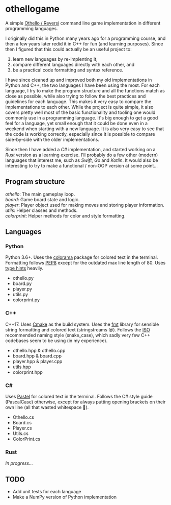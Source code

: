 # othellogame

A simple [Othello / Reversi](https://en.wikipedia.org/wiki/Reversi) command line game implementation in different programming languages.

I originally did this in Python many years ago for a programming course, and then a few years later redid it in C++ for fun (and learning purposes). Since then I figured that this could actually be an useful project to: 
1. learn new languages by re-implenting it,
2. compare different languages directly with each other, and
3. be a practical code formatting and syntax reference.

I have since cleaned up and improved both my old implementations in Python and C++, the two languages I have been using the most. For each language, I try to make the program structure and all the functions match as close as possible, while also trying to follow the best practices and guidelines for each language. This makes it very easy to compare the implementations to each other. While the project is quite simple, it also covers pretty well most of the basic functionality and tooling one would commonly use in a programming language. It's big enough to get a good feel for a language, yet small enough that it could be done even in a weekend when starting with a new language. It is also very easy to see that the code is working correctly, especially since it is possible to compare side-by-side with the older implementations. 

Since then I have added a *C#* implementation, and started working on a *Rust* version as a learning exercise. I'll probably do a few other (modern) languages that interest me, such as *Swift*, *Go* and *Kotlin*. It would also be interesting to try to make a functional / non-OOP version at some point...

## Program structure

_othello_: The main gameplay loop.  
_board_: Game board state and logic.  
_player_: Player object used for making moves and storing player information.  
_utils_: Helper classes and methods.  
_colorprint_: Helper methods for color and style formatting.

## Languages

### Python
Python 3.6+. Uses the [colorama](https://pypi.org/project/colorama/) package for colored text in the terminal. Formatting follows [PEP8](https://www.python.org/dev/peps/pep-0008/) except for the outdated max line length of 80. Uses [type hints](https://docs.python.org/3/library/typing.html#module-typing) heavily.
* othello.py
* board.py
* player.py
* utils.py
* colorprint.py

### C++
C++17. Uses [Cmake](https://cmake.org/) as the build system. Uses the [fmt](https://github.com/fmtlib/fmt) library for sensible string formatting and colored text (stringstreams :unamused:). Follows the [ISO](http://isocpp.github.io/CppCoreGuidelines/CppCoreGuidelines#S-naming) recommended naming style (snake_case), which sadly very few C++ codebases seem to be using (in my experience).
* othello.hpp & othello.cpp
* board.hpp & board.cpp
* player.hpp & player.cpp
* utils.hpp
* colorprint.hpp

### C#
Uses [Pastel](https://github.com/silkfire/Pastel) for colored text in the terminal. Follows the C# style guide (PascalCase) otherwise, except for always putting opening brackets on their own line (all that wasted whitespace :grimacing:).
* Othello.cs
* Board.cs
* Player.cs
* Utils.cs
* ColorPrint.cs

### Rust

*In progress...*


## TODO

* Add unit tests for each language
* Make a NumPy version of Python implementation
